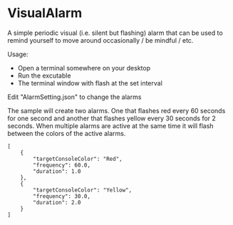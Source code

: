# VisualAlarm
A simple periodic visual (i.e. silent but flashing) alarm that can be used to remind yourself to move around occasionally / be mindful / etc.

Usage:
- Open a terminal somewhere on your desktop
- Run the excutable
- The terminal window with flash at the set interval

Edit "AlarmSetting.json" to change the alarms

The sample will create two alarms.  One that flashes red every 60 seconds for one second and another that flashes yellow every 30 seconds for 2 seconds.   When multiple alarms are active at the same time it will flash between the colors of the active alarms.

```
[
    {
        "targetConsoleColor": "Red",
        "frequency": 60.0,
        "duration": 1.0
    },
    {
        "targetConsoleColor": "Yellow",
        "frequency": 30.0,
        "duration": 2.0
    }
]
```
